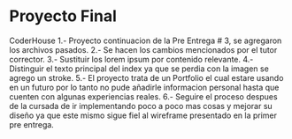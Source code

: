 # Proyecto Final
CoderHouse
1.- Proyecto continuacion de la Pre Entrega # 3, se agregaron los archivos pasados.
2.- Se hacen los cambios mencionados por el tutor corrector.
3.- Sustituir los lorem ipsum por contenido relevante.
4.- Distinguir el texto principal del index ya que se perdia con la imagen se agrego un stroke.
5.- El proyecto trata de un Portfolio el cual estare usando en un futuro por lo tanto no pude añadirle informacion personal
hasta que cuenten con algunas experiencias reales.
6.- Seguire el proceso despues de la cursada de ir implementando poco a poco mas cosas y mejorar su diseño ya que este mismo
sigue fiel al wireframe presentado en la primer pre entrega.

